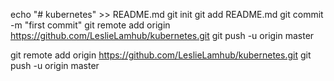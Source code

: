 echo "# kubernetes" >> README.md
git init
git add README.md
git commit -m "first commit"
git remote add origin https://github.com/LeslieLamhub/kubernetes.git
git push -u origin master



git remote add origin https://github.com/LeslieLamhub/kubernetes.git
git push -u origin master